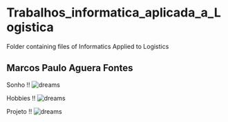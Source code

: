 # Trabalhos_informatica_aplicada_a_Logistica
Folder containing files of Informatics Applied to Logistics

## Marcos Paulo Aguera Fontes

Sonho !!
![dreams](https://sindhoteisfoz.com.br/wp-content/uploads/2023/05/melhores-paises-capa.jpg)

Hobbies !!
![dreams](https://i0.statig.com.br/bancodeimagens/0l/rb/j1/0lrbj151fcyr2esrx5k2gpn38.jpg)

Projeto !!
![dreams](https://static.wixstatic.com/media/ee2327_f2431ea619394c689af91eda965635f1~mv2.jpeg/v1/fill/w_600,h_342,al_c,q_80,usm_0.66_1.00_0.01,enc_auto/ee2327_f2431ea619394c689af91eda965635f1~mv2.jpeg)
